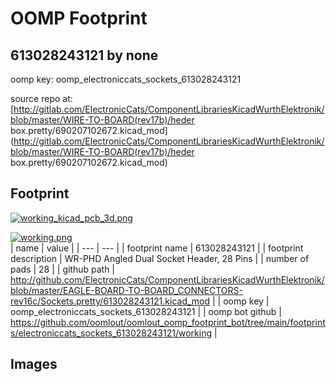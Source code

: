 # OOMP Footprint  
## 613028243121  by none  
  
oomp key: oomp_electroniccats_sockets_613028243121  
  
source repo at: [http://gitlab.com/ElectronicCats/ComponentLibrariesKicadWurthElektronik/blob/master/WIRE-TO-BOARD(rev17b)/heder box.pretty/690207102672.kicad_mod](http://gitlab.com/ElectronicCats/ComponentLibrariesKicadWurthElektronik/blob/master/WIRE-TO-BOARD(rev17b)/heder box.pretty/690207102672.kicad_mod)  
## Footprint  
  
[![working_kicad_pcb_3d.png](working_kicad_pcb_3d_600.png)](working_kicad_pcb_3d.png)  
  
[![working.png](working_600.png)](working.png)  
| name | value | 
| --- | --- | 
| footprint name | 613028243121 | 
| footprint description | WR-PHD Angled Dual Socket Header, 28 Pins | 
| number of pads | 28 | 
| github path | http://github.com/ElectronicCats/ComponentLibrariesKicadWurthElektronik/blob/master/EAGLE-BOARD-TO-BOARD_CONNECTORS-rev16c/Sockets.pretty/613028243121.kicad_mod | 
| oomp key | oomp_electroniccats_sockets_613028243121 | 
| oomp bot github | https://github.com/oomlout/oomlout_oomp_footprint_bot/tree/main/footprints/electroniccats_sockets_613028243121/working | 
## Images  
